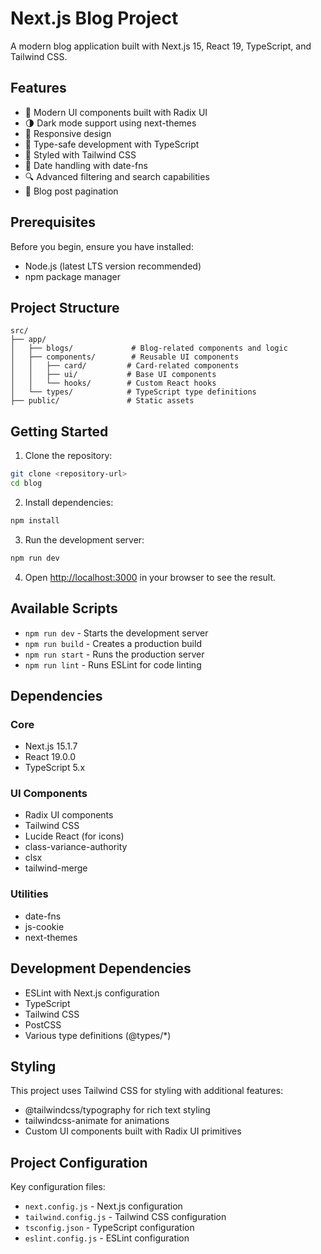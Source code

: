 # Next.js Blog Project

A modern blog application built with Next.js 15, React 19, TypeScript, and Tailwind CSS.

## Features

- 🎨 Modern UI components built with Radix UI
- 🌗 Dark mode support using next-themes
- 📱 Responsive design
- 🎯 Type-safe development with TypeScript
- 🎨 Styled with Tailwind CSS
- 📅 Date handling with date-fns
- 🔍 Advanced filtering and search capabilities
- 📄 Blog post pagination

## Prerequisites

Before you begin, ensure you have installed:
- Node.js (latest LTS version recommended)
- npm package manager

## Project Structure

```
src/
├── app/
│   ├── blogs/             # Blog-related components and logic
│   ├── components/        # Reusable UI components
│   │   ├── card/         # Card-related components
│   │   ├── ui/           # Base UI components
│   │   └── hooks/        # Custom React hooks
│   └── types/            # TypeScript type definitions
├── public/               # Static assets
```

## Getting Started

1. Clone the repository:
```bash
git clone <repository-url>
cd blog
```

2. Install dependencies:
```bash
npm install

```

3. Run the development server:
```bash
npm run dev
```

4. Open [http://localhost:3000](http://localhost:3000) in your browser to see the result.

## Available Scripts

- `npm run dev` - Starts the development server
- `npm run build` - Creates a production build
- `npm run start` - Runs the production server
- `npm run lint` - Runs ESLint for code linting

## Dependencies

### Core
- Next.js 15.1.7
- React 19.0.0
- TypeScript 5.x

### UI Components
- Radix UI components
- Tailwind CSS
- Lucide React (for icons)
- class-variance-authority
- clsx
- tailwind-merge

### Utilities
- date-fns
- js-cookie
- next-themes

## Development Dependencies

- ESLint with Next.js configuration
- TypeScript
- Tailwind CSS
- PostCSS
- Various type definitions (@types/*)

## Styling

This project uses Tailwind CSS for styling with additional features:
- @tailwindcss/typography for rich text styling
- tailwindcss-animate for animations
- Custom UI components built with Radix UI primitives

## Project Configuration

Key configuration files:
- `next.config.js` - Next.js configuration
- `tailwind.config.js` - Tailwind CSS configuration
- `tsconfig.json` - TypeScript configuration
- `eslint.config.js` - ESLint configuration
